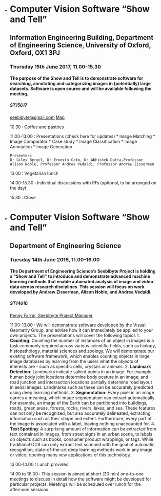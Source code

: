 *	#		Computer Vision Software “Show and Tell”
	##		Information Engineering Building, Department of Engineering Science, University of Oxford, Oxford, OX1 3PJ
	###		Thursday 15th June 2017, 11.00-15.30
	####	The purpose of the Show and Tell is to demonstrate software for searching, annotating and categorizing images in (potentially) large datasets. Software is open source and will be available following the meeting.
	#####	ST15617
	
	[seebibyte@gmail.com](mailto:seebibyte@gmail.com)
	[Map](https://www.google.co.uk/maps/@51.758504,-1.260467,16z)
	
	10.30
	:	Coffee and pastries
	
	11.00-13.00
	:	 Presentations (check here for updates)
		*   Image Matching
		*   Image Comparator
		*   Case study
		*   Image Classification
		*   Image Annotation
		*   Image Generation
	
		Presenters
		Dr Giles Bergel, Dr Ernesto Coto, Dr Abhishek Dutta,Professor Alison Noble, Professor Andrea Vedaldi, Professor Andrew Zisserman

	13.00 
	:	Vegetarian lunch
	
	14.00-15.30
	:	Individual discussions with PI’s (optional, to be arranged on the day)
	
	15.30 
	:	Close
	
*	#		Computer Vision Software “Show and Tell”
	##		Department of Engineering Science
	###		Tuesday 14th June 2016, 11.00-16.00
	####	The Department of Engineering Science’s Seebibyte Project is holding a "Show and Tell" to introduce and demonstrate advanced machine learning methods that enable automated analysis of image and video data across research disciplines. This session will focus on work developed by Andrew Zisserman, Alison Noble, and Andrea Vedaldi. 
	#####	ST14616
	
	[Penny Farrar, Seebibyte Project Manager](mailto:penny.farrar@eng.ox.ac.uk)
	
	11.00-13.00
	:	We will demonstrate software developed by the Visual Geometry Group, and advise how it can immediately be applied
		to your own projects. The presentations will cover the following topics
		1. **Counting**: Counting the number of instances of an object in images is a task commonly required across various
		scientific fields, such as biology, histopathology, material sciences and zoology. We will demonstrate our existing
		software framework, which enables counting objects in large image databases by learning from the users what the
		objects of interests are - such as specific cells, crystals or animals.
		2. **Landmark Detection**: Landmarks indicate salient points in an image. For example, human body joint locations
		determine body posture in an image; and road junction and intersection locations partially determine road layout in
		aerial images. Landmarks such as these can be accurately predicted using deep learning methods.
		3. **Segmentation**: Every pixel in an image carries a meaning, which image segmentation can extract automatically. For
		example, an image of the Earth can be partitioned into buildings, roads, green areas, forests, rocks, rivers, lakes, and
		sea. These features can not only be recognized, but also accurately delineated, extracting information such as their
		shape and extent. Furthermore, every part of the image is associated with a label, leaving nothing unaccounted for.
		4. **Text Spotting**: A surprising amount of information can be extracted from text contained in images, from street signs in
		an urban scene, to labels on objects such as books, consumer product wrappings, or tags. While traditional OCR can
		only extract text scanned with the goal of automatic recognition, state-of-the-art deep learning methods work in any
		image or video, opening many new applications of this technology.
		
	13.00-14.00
	:	Lunch provided
	
	14.00 to 16.00
	:	This session is aimed at short (30 min) one-to-one meetings to discuss in detail how the software might be developed for
		particular projects. Meetings will be scheduled over lunch for the afternoon sessions.

	
	